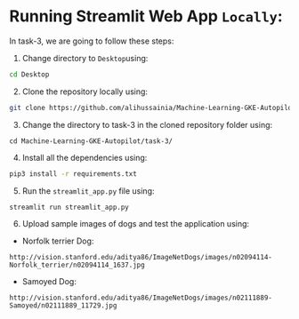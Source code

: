 # Running Streamlit Web App `Locally`:
In task-3, we are going to follow these steps: 

1. Change directory to `Desktop`using:
```bash
cd Desktop
```
2. Clone the repository locally using:
```bash
git clone https://github.com/alihussainia/Machine-Learning-GKE-Autopilot.git
```
3. Change the directory to task-3 in the cloned repository folder using:
```
cd Machine-Learning-GKE-Autopilot/task-3/
```
4. Install all the dependencies using:
```bash
pip3 install -r requirements.txt
```
5. Run the `streamlit_app.py` file using:
```bash
streamlit run streamlit_app.py
```
6. Upload sample images of dogs and test the application using:
- Norfolk terrier Dog:
```url
http://vision.stanford.edu/aditya86/ImageNetDogs/images/n02094114-Norfolk_terrier/n02094114_1637.jpg
```
- Samoyed Dog:
```url
http://vision.stanford.edu/aditya86/ImageNetDogs/images/n02111889-Samoyed/n02111889_11729.jpg
```
